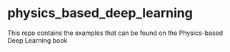 # physics_based_deep_learning
This repo contains the examples that can be found on the Physics-based Deep Learning book
